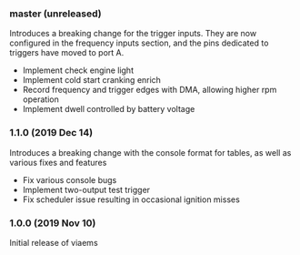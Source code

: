 
### master (unreleased)
Introduces a breaking change for the trigger inputs. They are now configured in
the frequency inputs section, and the pins dedicated to triggers have moved to
port A.

- Implement check engine light
- Implement cold start cranking enrich
- Record frequency and trigger edges with DMA, allowing higher rpm operation
- Implement dwell controlled by battery voltage

### 1.1.0 (2019 Dec 14)
Introduces a breaking change with the console format for tables, as well as
various fixes and features
- Fix various console bugs
- Implement two-output test trigger
- Fix scheduler issue resulting in occasional ignition misses


### 1.0.0 (2019 Nov 10)
Initial release of viaems

